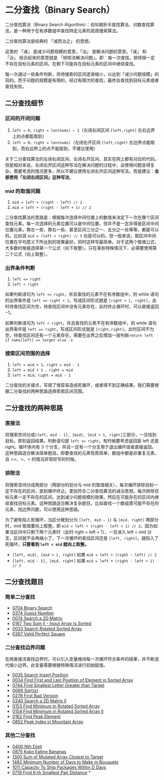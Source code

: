 # 二分查找（Binary Search）

二分查找算法（Binary Search Algorithm）：也叫做折半查找算法、对数查找算法，是一种用于在有序数组中查找特定元素的高效搜索算法。

二分查找算法是经典的 「减而治之」 的思想。

这里的 「减」 是减少问题规模的意思，「治」 是解决问题的意思。「减」 和 「治」 结合起来的意思就是 「排除法解决问题」。即：每一次查找，排除掉一定不存在目标元素的区间，在剩下可能存在目标元素的区间中继续查找。

每一次通过一些条件判断，将待搜索的区间逐渐缩小，以达到「减少问题规模」的目的。而于问题的规模是有限的，经过有限次的查找，最终会查找到目标元素或者查找失败。

## 二分查找细节

### 区间的开闭问题

1. `left = 0，right = len(nums) − 1`（左闭右闭区间 `[left,right]` 左右边界上的点都能取到）
2. `left = 0，right = len(nums)`（左闭右开区间 `[left,right)` 左边界点能取到，而右边界上的点不能取到，不建议使用）

关于二分查找算法的左闭右闭区间、左闭右开区间，其实在网上都有对应的代码。但是相对来说，左闭右开区间这种写法在解决问题的过程中，会使得问题变得复杂，需要考虑的情况更多，所以不建议使用左闭右开区间这种写法，而是建议：**全部使用「左闭右闭区间」这种写法**。

### mid 的取值问题

1. `mid = left + (right - left) // 2`
2. `mid = left + (right - left + 1) // 2`

二分查找算法的思路是：根据每次选择中间位置上的数值来决定下一次在哪个区间查找元素。每一次选择的元素位置可以是中间位置，但并不是一定非得是区间中间位置元素，靠左一些、靠右一些、甚至区间三分之一、五分之一处等等，都是可以的。比如说 `mid = (left + right) // 5` 也是可以的。但一般来说，取区间中间位置在平均意义下所达到的效果最好。同时这样写最简单。对于这两个取值公式，大多数时候是选择第一个公式（向下取整）。只在某些特殊情况下，必需要使用第二个公式（向上取整）。

### 出界条件判断

1. `left <= right`
2. `left < right`

如果判断语句为 `left <= right`，并且查找的元素不在有序数组中，则 while 语句的出界条件是 `left == right + 1`，写成区间形式就是 `[right + 1, right]`，此时待查找区间为空，待查找区间中没有元素存在，此时终止循环时，可以直接返回 −1。

如果判断语句为 `left < right`，并且查找的元素不在有序数组中，则 while 语句出界条件是 `left == right`，写成区间形式就是 `[right,right]`。此时区间不为空，待查找区间还有一个元素存在，需要在出界之后增加一层判断`return left if nums[left] == target else -1`

### 搜索区间范围的选择

1. `left = mid + 1，right = mid - 1`
2. `left = mid + 1 ，right = mid`
3. `left = mid，right = mid - 1`

二分查找的关键点，写错了很容易造成死循环，或者得不到正确结果。我们需要根据二分查找的两种思路选择索索区间范围。

## 二分查找的两种思路

### 直接法

将搜索空间分成`[left, mid - 1], [mid], [mid + 1, right]`三部分，一旦找到目标，即刻返回结果。判断语句是 `left <= right`，有时候要考虑返回是 left 还是 right。循环体内有 3 个分支，并且一定有一个分支用于退出循环或者直接返回。这种思路适合解决简单题目。即要查找的元素性质简单，数组中都是非重复元素，且 ==、>、< 的情况非常好写的时候。

### 排除法

将搜索空间分成两部分（两部分的划分与 mid 的取值相关），每次循环排除目标一定不存在的区间，直到循环终止。更加符合二分查找算法的减治思想。每次排除目标元素一定不存在的区间，达到减少问题规模的效果。然后在可能存在的区间内继续查找目标元素。这种思路适合解决复杂题目。比如查找一个数组里可能不存在的元素，找边界问题，可以使用这种思路。

为了避免陷入死循环，当区分被划分为 `[left, mid − 1]` 与 `[mid, right]` 两部分时，mid 取值要向上取整。即 `mid = left + (right - left + 1) // 2`。因为如果当区间中只剩下两个元素时（此时 right = left + 1），一旦进入 left = mid 分支，区间就不会再缩小了，下一次循环的查找区间还是 `[left, right]`，就陷入了死循环。**只要看到 `left = mid` 就向上取整。**

- `[left, mid], [mid + 1, right]` 如果 `mid = left + (right - left) // 2`
- `[left, mid - 1], [mid, right]` 如果 `mid = left + (right - left + 1) // 2`

## 二分查找题目

### 简单二分查找

- [0704 Binary Search](https://leetcode.com/problems/binary-search/)
- [0374 Guess Number](https://leetcode.com/problems/guess-number-higher-or-lower/)
- [0074 Search a 2D Matrix](https://leetcode.com/problems/search-a-2d-matrix/)
- [0167 Two Sum II - Input Array Is Sorted](https://leetcode.com/problems/two-sum-ii-input-array-is-sorted/)
- [0033 Search Rotated Sorted Array](https://leetcode.com/problems/search-in-rotated-sorted-array/)
- [0367 Valid Perfect Square](https://leetcode.com/problems/valid-perfect-square/)

### 二分查找边界问题

在用直接法查找边界时，可以引入变量维持每一次循环符合条件的结果，并不断迭代缩小边界。此变量需要根据特殊情况进行初始赋值。

- [0035 Search Insert Position](https://leetcode.com/problems/search-insert-position/)
- [0034 Find First and Last Position of Element in Sorted Array](https://leetcode.com/problems/find-first-and-last-position-of-element-in-sorted-array/)
- [0744 Find Smallest Letter Greater than Target](https://leetcode.com/problems/find-smallest-letter-greater-than-target/)
- [0069 Sqrt(x)](https://leetcode.com/problems/sqrtx/)
- [0278 First Bad Version](https://leetcode.com/problems/first-bad-version/)
- [0240 Search a 2D Matrix II](https://leetcode.com/problems/search-a-2d-matrix-ii/)
- [0153 Find Minimum in Rotated Sorted Array](https://leetcode.com/problems/find-minimum-in-rotated-sorted-array/)
- [0154 Find Minimum in Rotated Sorted Array II](https://leetcode.com/problems/find-minimum-in-rotated-sorted-array-ii/)
- [0162 Find Peak Element](https://leetcode.com/problems/find-peak-element/)
- [0852 Peak Index in Mountain Array](https://leetcode.com/problems/peak-index-in-a-mountain-array/)

### 其他二分查找

- [0400 Nth Digit](https://leetcode.com/problems/nth-digit/description/)
- [0875 Koko Eating Bananas](https://leetcode.com/problems/koko-eating-bananas/)
- [1300 Sum of Mutated Array Closest to Target](https://leetcode.com/problems/sum-of-mutated-array-closest-to-target/)
- [1482 Minimum Number of Days to Make m Bouquets](https://leetcode.com/problems/minimum-number-of-days-to-make-m-bouquets/)
- [1011 Capacity To Ship Packages Within D Days](https://leetcode.com/problems/capacity-to-ship-packages-within-d-days/)
- [0719 Find K-th Smallest Pair Distance](https://leetcode.com/problems/find-k-th-smallest-pair-distance/) \*
